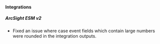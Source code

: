 #### Integrations
##### ArcSight ESM v2
- Fixed an issue where case event fields which contain large numbers were rounded in the integration outputs.

